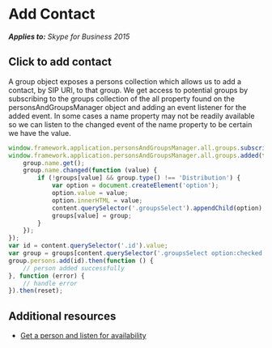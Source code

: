 
# Add Contact


 _**Applies to:** Skype for Business 2015_

## Click to add contact

A group object exposes a persons collection which allows us to add a contact, by SIP URI, to that group.  We get access to potential groups by subscribing to the groups collection of the all property found on the personsAndGroupsManager object and adding an event listener for the added event.  In some cases a name property may not be readily available so we can listen to the changed event of the name property to be certain we have the value.

```js
window.framework.application.personsAndGroupsManager.all.groups.subscribe();
window.framework.application.personsAndGroupsManager.all.groups.added(function (group) {
    group.name.get();
    group.name.changed(function (value) {
        if (!groups[value] && group.type() !== 'Distribution') {
            var option = document.createElement('option');
            option.value = value;
            option.innerHTML = value;
            content.querySelector('.groupsSelect').appendChild(option);
            groups[value] = group;
        }
    });
});
var id = content.querySelector('.id').value;
var group = groups[content.querySelector('.groupsSelect option:checked').value];
group.persons.add(id).then(function () {
    // person added successfully
}, function (error) {
    // handle error
}).then(reset);
```

## Additional resources

- [Get a person and listen for availability](ListenForAvailability.md)
